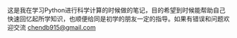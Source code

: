 这是我在学习Python进行科学计算的时候做的笔记，目的希望到时候能帮助自己快速回忆起所学知识，也顺便给同是初学的朋友一定的指导。如果有错误和问题欢迎交流 <chendb915@gmail.com>
